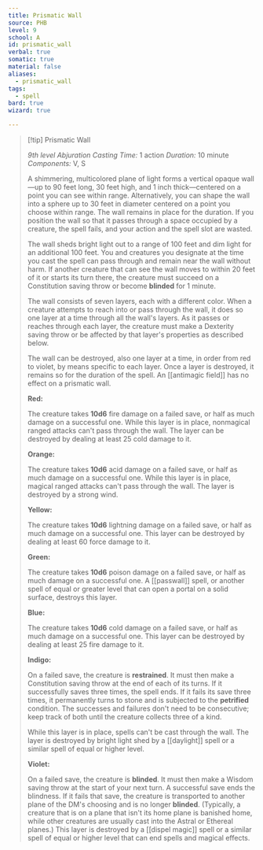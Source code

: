 ```yaml
---
title: Prismatic Wall
source: PHB
level: 9
school: A
id: prismatic_wall
verbal: true
somatic: true
material: false
aliases:
  - prismatic_wall
tags:
  - spell
bard: true
wizard: true

---
```

>[!tip] Prismatic Wall
>
> *9th level Abjuration*
> *Casting Time:* 1 action
> *Duration:* 10 minute
> *Components:* V, S
>
>A shimmering, multicolored plane of light forms a vertical opaque wall—up to 90 feet long, 30 feet high, and 1 inch thick—centered on a point you can see within range. Alternatively, you can shape the wall into a sphere up to 30 feet in diameter centered on a point you choose within range. The wall remains in place for the duration. If you position the wall so that it passes through a space occupied by a creature, the spell fails, and your action and the spell slot are wasted.
>
>The wall sheds bright light out to a range of 100 feet and dim light for an additional 100 feet. You and creatures you designate at the time you cast the spell can pass through and remain near the wall without harm. If another creature that can see the wall moves to within 20 feet of it or starts its turn there, the creature must succeed on a Constitution saving throw or become **blinded** for 1 minute.
>
>The wall consists of seven layers, each with a different color. When a creature attempts to reach into or pass through the wall, it does so one layer at a time through all the wall's layers. As it passes or reaches through each layer, the creature must make a Dexterity saving throw or be affected by that layer's properties as described below.
>
>The wall can be destroyed, also one layer at a time, in order from red to violet, by means specific to each layer. Once a layer is destroyed, it remains so for the duration of the spell. An [[antimagic field]] has no effect on a prismatic wall.
>
>**Red:**
>
>The creature takes **10d6** fire damage on a failed save, or half as much damage on a successful one. While this layer is in place, nonmagical ranged attacks can't pass through the wall. The layer can be destroyed by dealing at least 25 cold damage to it.
>
>**Orange:**
>
>The creature takes **10d6** acid damage on a failed save, or half as much damage on a successful one. While this layer is in place, magical ranged attacks can't pass through the wall. The layer is destroyed by a strong wind.
>
>**Yellow:**
>
>The creature takes **10d6** lightning damage on a failed save, or half as much damage on a successful one. This layer can be destroyed by dealing at least 60 force damage to it.
>
>**Green:**
>
>The creature takes **10d6** poison damage on a failed save, or half as much damage on a successful one. A [[passwall]] spell, or another spell of equal or greater level that can open a portal on a solid surface, destroys this layer.
>
>**Blue:**
>
>The creature takes **10d6** cold damage on a failed save, or half as much damage on a successful one. This layer can be destroyed by dealing at least 25 fire damage to it.
>
>**Indigo:**
>
>On a failed save, the creature is **restrained**. It must then make a Constitution saving throw at the end of each of its turns. If it successfully saves three times, the spell ends. If it fails its save three times, it permanently turns to stone and is subjected to the **petrified** condition. The successes and failures don't need to be consecutive; keep track of both until the creature collects three of a kind.
>
>While this layer is in place, spells can't be cast through the wall. The layer is destroyed by bright light shed by a [[daylight]] spell or a similar spell of equal or higher level.
>
>**Violet:**
>
>On a failed save, the creature is **blinded**. It must then make a Wisdom saving throw at the start of your next turn. A successful save ends the blindness. If it fails that save, the creature is transported to another plane of the DM's choosing and is no longer **blinded**. (Typically, a creature that is on a plane that isn't its home plane is banished home, while other creatures are usually cast into the Astral or Ethereal planes.) This layer is destroyed by a [[dispel magic]] spell or a similar spell of equal or higher level that can end spells and magical effects.
>

